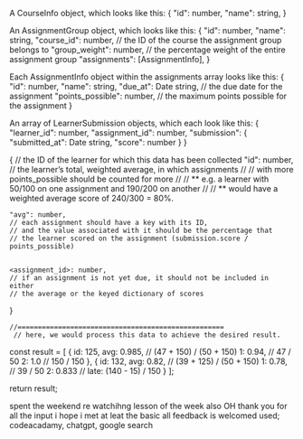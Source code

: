 A CourseInfo object, which looks like this:
{
  "id": number,
  "name": string,
}

An AssignmentGroup object, which looks like this:
{
  "id": number,
  "name": string,
  "course_id": number,  // the ID of the course the assignment group belongs to
  "group_weight": number, // the percentage weight of the entire assignment group
  "assignments": [AssignmentInfo],
}

Each AssignmentInfo object within the assignments array looks like this:
{
  "id": number,
  "name": string,
  "due_at": Date string, // the due date for the assignment
  "points_possible": number,  // the maximum points possible for the assignment
}

An array of LearnerSubmission objects, which each look like this:
{
    "learner_id": number,
    "assignment_id": number,
    "submission": {
      "submitted_at": Date string,
      "score": number
    }
}

{
    // the ID of the learner for which this data has been collected
    "id": number,
    // the learner’s total, weighted average, in which assignments
    // // with more points_possible should be counted for more
    // // ** e.g. a learner with 50/100 on one assignment and 190/200 on another
    // // ** would have a weighted average score of 240/300 = 80%.
    
    
    "avg": number,
    // each assignment should have a key with its ID,
    // and the value associated with it should be the percentage that
    // the learner scored on the assignment (submission.score / points_possible)
    
    
    <assignment_id>: number,
    // if an assignment is not yet due, it should not be included in either
    // the average or the keyed dictionary of scores
}




    //===================================================
     // here, we would process this data to achieve the desired result.
  const result = [
    {
      id: 125,
      avg: 0.985, // (47 + 150) / (50 + 150)
      1: 0.94, // 47 / 50
      2: 1.0 // 150 / 150
    },
    {
      id: 132,
      avg: 0.82, // (39 + 125) / (50 + 150)
      1: 0.78, // 39 / 50
      2: 0.833 // late: (140 - 15) / 150
    }
  ];

  return result;



spent the weekend re watchihng lesson of the week also OH 
thank you for all the input i hope i met at leat the basic 
all feedback is welcomed 
used; codeacadamy, chatgpt, google search 
